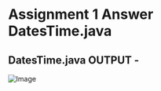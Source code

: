# Assignment 1 Answer DatesTime.java
## DatesTime.java OUTPUT -
![Image](https://github.com/user-attachments/assets/c82cd4d5-90bc-452e-b507-6c7004b61b68)

